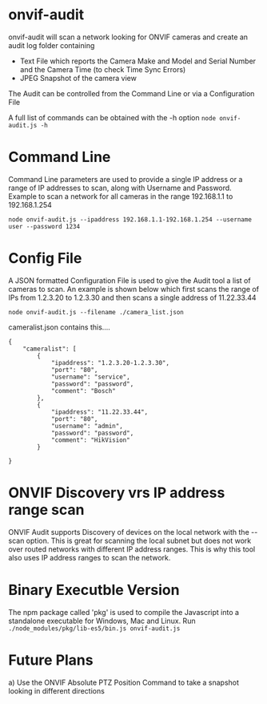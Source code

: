 # onvif-audit

onvif-audit will scan a network looking for ONVIF cameras and create an audit log folder containing

* Text File which reports the Camera Make and Model and Serial Number and the Camera Time (to check Time Sync Errors)
* JPEG Snapshot of the camera view

The Audit can be controlled from the Command Line or via a Configuration File

A full list of commands can be obtained with the -h option
`
node onvif-audit.js -h
`


# Command Line
Command Line parameters are used to provide a single IP address or a range of IP addresses to scan, along with Username and Password.
Example to scan a network for all cameras in the range 192.168.1.1 to 192.168.1.254

`
node onvif-audit.js --ipaddress 192.168.1.1-192.168.1.254 --username user --password 1234
`


# Config File
A JSON formatted Configuration File is used to give the Audit tool a list of cameras to scan.
An example is shown below which first scans the range of IPs from 1.2.3.20 to 1.2.3.30 and then scans a single address of 11.22.33.44

`
node onvif-audit.js --filename ./camera_list.json
`

cameralist.json contains this....
```
{
	"cameralist": [
		{
			"ipaddress": "1.2.3.20-1.2.3.30",
			"port": "80",
			"username": "service",
			"password": "password",
			"comment": "Bosch"
		},
		{
			"ipaddress": "11.22.33.44",
			"port": "80",
			"username": "admin",
			"password": "password",
			"comment": "HikVision"
		}

}
```

# ONVIF Discovery vrs IP address range scan
ONVIF Audit supports Discovery of devices on the local network with the --scan option.
This is great for scanning the local subnet but does not work over routed networks with different IP address ranges.
This is why this tool also uses IP address ranges to scan the network.

# Binary Executble Version
The npm package called 'pkg' is used to compile the Javascript into a standalone executable for Windows, Mac and Linux. Run ```./node_modules/pkg/lib-es5/bin.js onvif-audit.js```

# Future Plans
a) Use the ONVIF Absolute PTZ Position Command to take a snapshot looking in different directions

